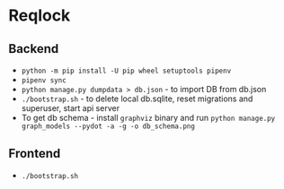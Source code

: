 # Reqlock

## Backend
* `python -m pip install -U pip wheel setuptools pipenv`
* `pipenv sync`
* `python manage.py dumpdata > db.json` - to import DB from db.json
* `./bootstrap.sh` - to delete local db.sqlite, reset migrations and superuser, start api server
* To get db schema - install `graphviz` binary and run `python manage.py graph_models --pydot -a -g -o db_schema.png`


## Frontend
* `./bootstrap.sh`
